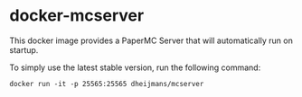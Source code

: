 # docker-mcserver
This docker image provides a PaperMC Server that will automatically run on startup.

To simply use the latest stable version, run the following command:

    docker run -it -p 25565:25565 dheijmans/mcserver
